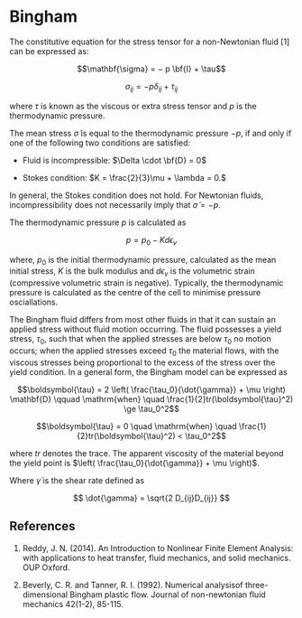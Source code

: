 # Bingham

The constitutive equation for the stress tensor for a non-Newtonian fluid [1] can be
expressed as:

$$\mathbf{\sigma} = − p \bf{I} + \tau$$

$$\sigma_{ij} = − p \delta_{ij} + \tau_{ij}$$

where $\tau$ is known as the viscous or extra stress tensor and $p$ is the thermodynamic pressure.

The mean stress $\tilde \sigma$ is equal to the thermodynamic pressure $−p$, if and only if one
of the following two conditions are satisfied:

   * Fluid is incompressible: $\Delta \cdot \bf{D} = 0$

   * Stokes condition: $K = \frac{2}{3}\mu + \lambda = 0.$

In general, the Stokes condition does not hold. For Newtonian fluids, incompressibility
does not necessarily imply that $\tilde \sigma = − p$.

The thermodynamic pressure $p$ is calculated as

$$p = p_0 - K d\epsilon_v$$

where, $p_0$ is the initial thermodynamic pressure, calculated as the mean initial stress,
$K$ is the bulk modulus and $d\epsilon_v$ is the volumetric strain (compressive volumetric strain
is negative). Typically, the thermodynamic pressure is calculated as the centre of the cell
to minimise pressure osciallations.

The Bingham fluid differs from most other fluids in that it can
sustain an applied stress without fluid motion occurring. The fluid possesses a yield
stress, $τ_0$, such that when the applied stresses are below $τ_0$ no motion occurs; when
the applied stresses exceed $τ_0$ the material flows, with the viscous stresses being
proportional to the excess of the stress over the yield condition. In a general form,
the Bingham model can be expressed as

$$\boldsymbol{\tau} = 2 \left( \frac{\tau_0}{\dot{\gamma}} + \mu \right) \mathbf{D} \qquad
\mathrm{when} \quad \frac{1}{2}tr(\boldsymbol{\tau}^2) \ge \tau_0^2$$

$$\boldsymbol{\tau} = 0 \quad \mathrm{when} \quad \frac{1}{2}tr(\boldsymbol{\tau}^2) < \tau_0^2$$


where $tr$ denotes the trace. The apparent viscosity of the material beyond the yield point is $\left( \frac{\tau_0}{\dot{\gamma}} + \mu \right)$.

Where $\dot{\gamma}$ is the shear rate defined as

$$ \dot{\gamma} = \sqrt{2 D_{ij}D_{ij}} $$



## References

1. Reddy, J. N. (2014). An Introduction to Nonlinear Finite Element Analysis: with applications to heat transfer, fluid mechanics, and solid mechanics. OUP Oxford.

1. Beverly, C. R. and Tanner, R. I. (1992). Numerical analysisof three-dimensional Bingham plastic flow. Journal of non-newtonian fluid mechanics 42(1-2), 85-115.